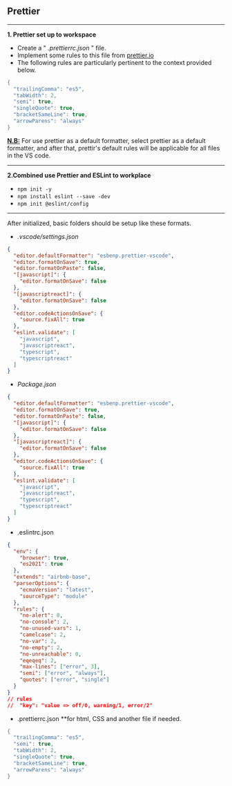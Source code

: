 ## Prettier

---

**1. Prettier set up to workspace**

- Create a " _.prettierrc.json_ " file.
- Implement some rules to this file from [prettier.io](https://prettier.io/)
- The following rules are particularly pertinent to the context provided below.

```c
{
  "trailingComma": "es5",
  "tabWidth": 2,
  "semi": true,
  "singleQuote": true,
  "bracketSameLine": true,
  "arrowParens": "always"
}
```

**<u>N.B:</u>** For use prettier as a default formatter, select prettier as a default formatter, and after that, prettir's default rules will be applicable for all files in the VS code.

---

**2.Combined use Prettier and ESLint to workplace**

- `npm init -y`
- `npm install eslint --save -dev`
- `npm init @eslint/config`

---

After initialized, basic folders should be setup like these formats.

- _.vscode/settings.json_

```json
{
  "editor.defaultFormatter": "esbenp.prettier-vscode",
  "editor.formatOnSave": true,
  "editor.formatOnPaste": false,
  "[javascript]": {
    "editor.formatOnSave": false
  },
  "[javascriptreact]": {
    "editor.formatOnSave": false
  },
  "editor.codeActionsOnSave": {
    "source.fixAll": true
  },
  "eslint.validate": [
    "javascript",
    "javascriptreact",
    "typescript",
    "typescriptreact"
  ]
}
```

- _Package.json_

```json
{
  "editor.defaultFormatter": "esbenp.prettier-vscode",
  "editor.formatOnSave": true,
  "editor.formatOnPaste": false,
  "[javascript]": {
    "editor.formatOnSave": false
  },
  "[javascriptreact]": {
    "editor.formatOnSave": false
  },
  "editor.codeActionsOnSave": {
    "source.fixAll": true
  },
  "eslint.validate": [
    "javascript",
    "javascriptreact",
    "typescript",
    "typescriptreact"
  ]
}
```

- .eslintrc.json

```json
{
  "env": {
    "browser": true,
    "es2021": true
  },
  "extends": "airbnb-base",
  "parserOptions": {
    "ecmaVersion": "latest",
    "sourceType": "module"
  },
  "rules": {
    "no-alert": 0,
    "no-console": 2,
    "no-unused-vars": 1,
    "camelcase": 2,
    "no-var": 2,
    "no-empty": 2,
    "no-unreachable": 0,
    "eqeqeq": 2,
    "max-lines": ["error", 3],
    "semi": ["error", "always"],
    "quotes": ["error", "single"]
  }
}
// rules
//  "key": "value => off/0, warning/1, error/2"
```

- .prettierrc.json \*\*for html, CSS and another file if needed.

```c
{
  "trailingComma": "es5",
  "semi": true,
  "tabWidth": 2,
  "singleQuote": true,
  "bracketSameLine": true,
  "arrowParens": "always"
}
```
